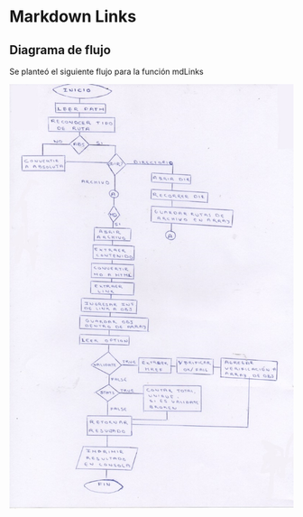 # Markdown Links

## Diagrama de flujo

Se planteó el siguiente flujo para la función mdLinks

![Sin titulo](img/flujo.jpg)

